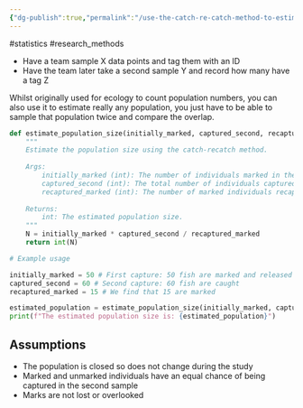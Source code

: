 ```yaml
---
{"dg-publish":true,"permalink":"/use-the-catch-re-catch-method-to-estimate-the-size-of-a-population-with-just-2-samples/","created":"2025-10-23T17:42:44.070+01:00","updated":"2025-10-23T18:06:08.689+01:00"}
---
```


#statistics #research_methods 

- Have a team sample X data points and tag them with an ID
- Have the team later take a second sample Y and record how many have a tag Z

Whilst originally used for ecology to count population numbers, you can also use it to estimate really any population, you just have to be able to sample that population twice and compare the overlap.
```python
def estimate_population_size(initially_marked, captured_second, recaptured_marked):
    """
    Estimate the population size using the catch-recatch method.
    
    Args:
        initially_marked (int): The number of individuals marked in the first capture.
        captured_second (int): The total number of individuals captured in the second sample.
        recaptured_marked (int): The number of marked individuals recaptured in the second sample.
    
    Returns:
        int: The estimated population size.
    """
    N = initially_marked * captured_second / recaptured_marked
    return int(N)

# Example usage

initially_marked = 50 # First capture: 50 fish are marked and released
captured_second = 60 # Second capture: 60 fish are caught
recaptured_marked = 15 # We find that 15 are marked

estimated_population = estimate_population_size(initially_marked, captured_second, recaptured_marked)
print(f"The estimated population size is: {estimated_population}")
```
## Assumptions
- The population is closed so does not change during the study
- Marked and unmarked individuals have an equal chance of being captured in the second sample
- Marks are not lost or overlooked